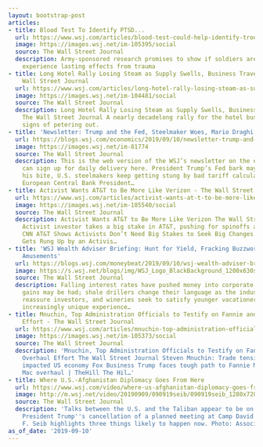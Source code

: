 ```yaml
---
layout: bootstrap-post
articles:
- title: Blood Test To Identify PTSD...
  url: https://www.wsj.com/articles/blood-test-could-help-identify-troops-suffering-from-ptsd-11568119269
  image: https://images.wsj.net/im-105395/social
  source: The Wall Street Journal
  description: Army-sponsored research promises to show if soldiers are likely to
    experience lasting effects from trauma
- title: Long Hotel Rally Losing Steam as Supply Swells, Business Travel Falls - The
    Wall Street Journal
  url: https://www.wsj.com/articles/long-hotel-rally-losing-steam-as-supply-swells-business-travel-falls-11568113201
  image: https://images.wsj.net/im-104481/social
  source: The Wall Street Journal
  description: Long Hotel Rally Losing Steam as Supply Swells, Business Travel Falls
    The Wall Street Journal A nearly decadelong rally for the hotel business is showing
    signs of petering out.
- title: 'Newsletter: Trump and the Fed, Steelmaker Woes, Mario Draghi’s Last Hurrah'
  url: https://blogs.wsj.com/economics/2019/09/10/newsletter-trump-and-the-fed-steelmaker-woes-mario-draghis-last-hurrah/
  image: https://images.wsj.net/im-81774
  source: The Wall Street Journal
  description: This is the web version of the WSJ’s newsletter on the economy. You
    can sign up for daily delivery here. President Trump’s Fed bark may be worse than
    his bite, U.S. steelmakers keep getting stung by bad tariff calculations, and
    European Central Bank President…
- title: Activist Wants AT&T to Be More Like Verizon - The Wall Street Journal
  url: https://www.wsj.com/articles/activist-wants-at-t-to-be-more-like-verizon-11568112635
  image: https://images.wsj.net/im-105540/social
  source: The Wall Street Journal
  description: Activist Wants AT&T to Be More Like Verizon The Wall Street Journal
    Activist investor takes a big stake in AT&T, pushing for spinoffs and major changes
    CNN AT&T Shows Activists Don’t Need Big Stakes to Seek Big Changes Barron's AT&T
    Gets Rung Up by an Activis…
- title: 'WSJ Wealth Adviser Briefing: Hunt for Yield, Fracking Buzzwords, Winery
    Amusements'
  url: https://blogs.wsj.com/moneybeat/2019/09/10/wsj-wealth-adviser-briefing-hunt-for-yield-fracking-buzzwords-winery-amusements/
  image: https://s.wsj.net/blogs/img/WSJ_Logo_BlackBackground_1200x630social
  source: The Wall Street Journal
  description: Falling interest rates have pushed money into corporate bonds and more
    gains may be had; shale drillers change their language as the industry tries to
    reassure investors, and wineries seek to satisfy younger vacationers who want
    increasingly unique experience…
- title: Mnuchin, Top Administration Officials to Testify on Fannie and Freddie Overhaul
    Effort - The Wall Street Journal
  url: https://www.wsj.com/articles/mnuchin-top-administration-officials-to-testify-on-fannie-and-freddie-overhaul-effort-11568109601
  image: https://images.wsj.net/im-105373/social
  source: The Wall Street Journal
  description: 'Mnuchin, Top Administration Officials to Testify on Fannie and Freddie
    Overhaul Effort The Wall Street Journal Steven Mnuchin: Trade tensions haven''t
    impacted US economy Fox Business Trump faces tough path to Fannie Mae, Freddie
    Mac overhaul | TheHill The Hil…'
- title: Where U.S.-Afghanistan Diplomacy Goes From Here
  url: https://www.wsj.com/video/where-us-afghanistan-diplomacy-goes-from-here/7D47C50A-4D67-49E0-9C8A-592D077887AD.html
  image: http://m.wsj.net/video/20190909/090919seib/090919seib_1280x720.jpg
  source: The Wall Street Journal
  description: 'Talks between the U.S. and the Taliban appear to be on the rocks following
    President Trump''s cancellation of a planned meeting at Camp David. WSJ''s Gerald
    F. Seib highlights three things likely to happen now. Photo: Associated Press'
as_of_date: '2019-09-10'
---
```


